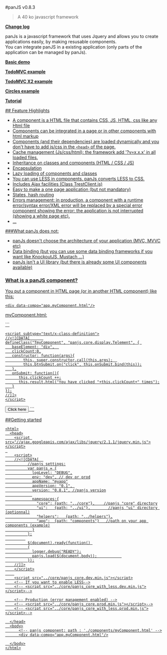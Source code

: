 #panJS v0.8.3
> A 40 ko javascript framework 
<p><a href="http://www.nexilearn.com/panjs/doc/change-log/"><b>Change log</b></a></p>

panJs is a javascript framework that uses Jquery and allows you to create applications easily, by making resusable components.
<br/>You can integrate panJS in a existing application (only parts of the application can be managed by panJs).
</p>
<p><a href="http://www.nexilearn.fr/libs/panjs/trunk/doc/examples/demo"><b>Basic demo</b></p>
<p><a href="http://www.nexilearn.fr/libs/panjs/trunk/doc/examples/todoMvc"><b>TodoMVC example</b></p>
<p><a href="http://www.nexilearn.fr/libs/panjs/trunk/doc/examples/todoMvc/index2.html"><b>TodoMVC X2 example</b></p>
<p><a href="http://www.nexilearn.fr/libs/panjs/trunk/doc/examples/circles"><b>Circles example</b></p>
<p><a href="http://www.nexilearn.fr/libs/panjs/trunk/doc/tutorial"><b>Tutorial</b></p>
## Feature Highlights

* A component is a HTML file that contains CSS, JS, HTML, css <link> like any Html file
* Components can be integrated in a page or in other components with html markup
* Components (and their dependencies) are loaded dynamically and you don't have to add js/css in the `<head>` of the page.
* Cache management (Js/css/html): the framework add '?v=x.x.x' in all loaded files.
* Inheritance on classes and components (HTML / CSS / JS)
* Encapsulation
* Lazy loading of components and classes
* You can use LESS in components. panJs converts LESS to CSS.
* Includes Ajax facilities (Class TrestClient.js)
* Easy to make a one page application (but not mandatory)
* States, hash routing
* Errors management: in production, a component with a runtime error/syntax error/XML error will be replaced by a special error component showing the error: the application is not interrupted (showing a white page etc).
* ...


###What panJs does not:

* panJs doesn't choose the architecture of your application (MVC, MVVC etc)</li>
* Data binding (but you can use some data binding frameworks if you want like KnockoutJS, Mustach ...)</li>
* panJs isn't a UI library (but there is already some UI components available)</li>


### What is a panJS component?

You put a component in HTML page (or in another HTML component) like this:

```
<div data-compo="app.myComponent.html"/>
```

<p>myComponent.html:</p>
```
<html> 
  <head>
    <style type="text/css">
    .TmyComponent .result
     {
        font-weight: bold;           
        color: #428bca
     }   
    </style>

    <script subtype="text/x-class-definition">
    //<![CDATA[      
    defineClass("TmyComponent", "panjs.core.display.Telement", { 
       baseElement: "div",	
       clickCount:0,
       constructor: function(args){
    	    this._super.constructor.call(this,args);  
    	    this.btnSubmit.on("click", this.onSubmit.bind(this));
       },
       onSubmit: function(){
          this.clickCount ++;
          this.result.html("You have clicked "+this.clickCount+" times");
       }
    });
    //]]>
    </script>
  </head>
  
  <body>
     <button type="submit" id="btnSubmit" class="btn btn-danger">Click here</button>
     <span id="result" class="result"></span>
  </body>
</html>
```

##Getting started

```
<html>
  <head>
    <script src="//ajax.googleapis.com/ajax/libs/jquery/2.1.1/jquery.min.js"></script>
 
    <script>
    //<![CDATA[  
          //panjs settings:
          var panjs = {
            logLevel: "DEBUG",
            env: "dev", // dev or prod
            appName: "myapp"
            appVersion: "0.1", 
            version: "0.8.1", //panjs version
            
            namespaces:{
              "core": {path: "../core"},    //panjs "core" directory
              "ui":   {path: "../ui"},        //panjs "ui" directory (optionnal)
              "helpers":   {path: "../helpers"},
              "app":  {path: "components"}   //path on your app components (example)
            }
          };
         
          $(document).ready(function() 
          {
            logger.debug("READY");
            panjs.load($(document.body));           
          });
    //]]>
    </script>
    
    <script src="../core/panjs_core.dev.min.js"></script>
    <!-- If you want to enable LESS-->
    <!-- <script src="../core/panjs_core_with_less.dev.min.js"></script>-->

    <!-- Production (error management enabled) -->
    <!-- <script src="../core/panjs_core.prod.min.js"></script>-->
    <!-- <script src="../core/panjs_core_with_less.prod.min.js"></script>-->

  </head>
  <body>
      <!-- panjs component: path : './components/myComponent.html' -->
      <div data-compo="app.myComponent.html"/>

  </body>
</html>
```


